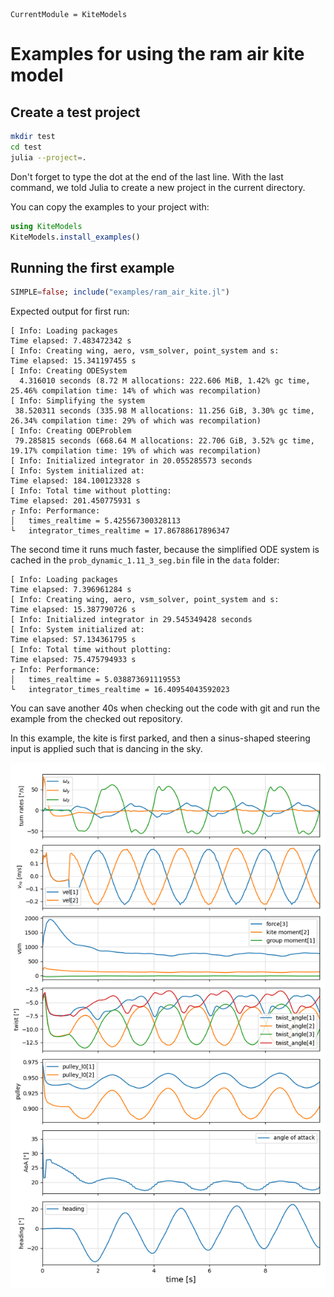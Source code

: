 ```@meta
CurrentModule = KiteModels
```
# Examples for using the ram air kite model

## Create a test project
```bash
mkdir test
cd test
julia --project=.
```
Don't forget to type the dot at the end of the last line.
With the last command, we told Julia to create a new project in the current directory.

You can copy the examples to your project with:
```julia
using KiteModels
KiteModels.install_examples()
```

## Running the first example
```julia
SIMPLE=false; include("examples/ram_air_kite.jl")
```
Expected output for first run:
```
[ Info: Loading packages 
Time elapsed: 7.483472342 s
[ Info: Creating wing, aero, vsm_solver, point_system and s:
Time elapsed: 15.341197455 s
[ Info: Creating ODESystem
  4.316010 seconds (8.72 M allocations: 222.606 MiB, 1.42% gc time, 25.46% compilation time: 14% of which was recompilation)
[ Info: Simplifying the system
 38.520311 seconds (335.98 M allocations: 11.256 GiB, 3.30% gc time, 26.34% compilation time: 29% of which was recompilation)
[ Info: Creating ODEProblem
 79.285815 seconds (668.64 M allocations: 22.706 GiB, 3.52% gc time, 19.17% compilation time: 19% of which was recompilation)
[ Info: Initialized integrator in 20.055285573 seconds
[ Info: System initialized at:
Time elapsed: 184.100123328 s
[ Info: Total time without plotting:
Time elapsed: 201.450775931 s
┌ Info: Performance:
│   times_realtime = 5.425567300328113
└   integrator_times_realtime = 17.86788617896347
```
The second time it runs much faster, because the simplified ODE system is cached in the `prob_dynamic_1.11_3_seg.bin`
file in the `data` folder:
```
[ Info: Loading packages 
Time elapsed: 7.396961284 s
[ Info: Creating wing, aero, vsm_solver, point_system and s:
Time elapsed: 15.387790726 s
[ Info: Initialized integrator in 29.545349428 seconds
[ Info: System initialized at:
Time elapsed: 57.134361795 s
[ Info: Total time without plotting:
Time elapsed: 75.475794933 s
┌ Info: Performance:
│   times_realtime = 5.038873691119553
└   integrator_times_realtime = 16.40954043592023
```
You can save another 40s when checking out the code with git and run the example from the checked out repository.

In this example, the kite is first parked, and then a sinus-shaped steering input is applied such that is dancing
in the sky.

![Oscillating steering input response](oscillating_steering.png)
